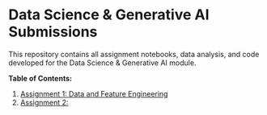 # Data Science & Generative AI Submissions
This repository contains all assignment notebooks, data analysis, and code developed for the Data Science & Generative AI module.

**Table of Contents:**
1. [Assignment 1: Data and Feature Engineering](https://github.com/maceyworthington/DataScience-GenAI-Submissions/blob/main/Assignment_1/2_01_data_and_feature_engineering_in_pandas_COMPLETED.ipynb)
2. [Assignment 2:](https://github.com/maceyworthington/DataScience-GenAI-Submissions/tree/main/Assignment_2)
